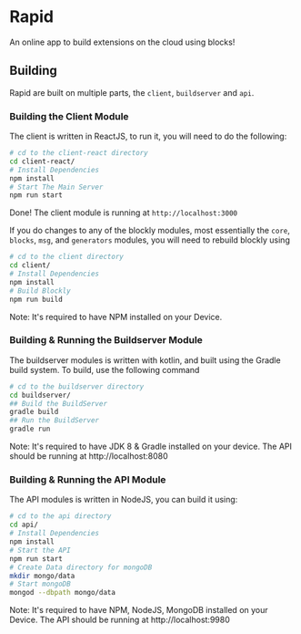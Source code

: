 # Rapid
An online app to build extensions on the cloud using blocks!

## Building
Rapid are built on multiple parts, the `client`, `buildserver` and `api`.
### Building the Client Module
The client is written in ReactJS, to run it, you will need to do the following:
```bash
# cd to the client-react directory
cd client-react/
# Install Dependencies
npm install
# Start The Main Server
npm run start
```
Done! The client module is running at `http://localhost:3000`

If you do changes to any of the blockly modules, most essentially the `core`, `blocks`, `msg`, and `generators` modules, you will need to rebuild blockly using
```bash
# cd to the client directory
cd client/
# Install Dependencies
npm install
# Build Blockly
npm run build
```
Note: It's required to have NPM installed on your Device.
### Building & Running the Buildserver Module
The buildserver modules is written with kotlin, and built using the Gradle build system. To build, use the following command
```bash
# cd to the buildserver directory
cd buildserver/
## Build the BuildServer
gradle build
## Run the BuildServer
gradle run
```
Note: It's required to have JDK 8 & Gradle installed on your device.
The API should be running at http://localhost:8080
### Building & Running the API Module
The API modules is written in NodeJS, you can build it using:
```bash
# cd to the api directory
cd api/
# Install Dependencies
npm install
# Start the API
npm run start
# Create Data directory for mongoDB
mkdir mongo/data
# Start mongoDB
mongod --dbpath mongo/data
```
Note: It's required to have NPM, NodeJS, MongoDB installed on your Device.
The API should be running at http://localhost:9980
